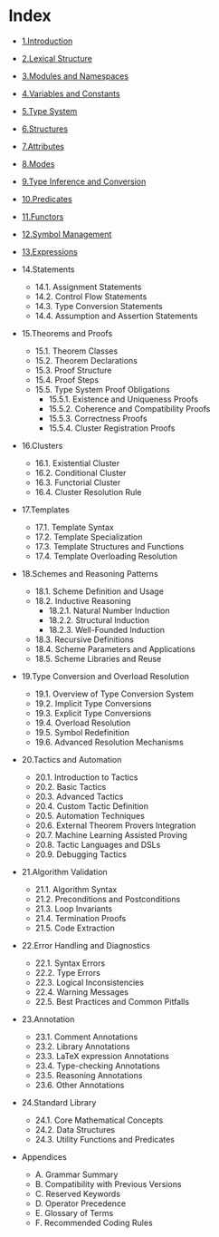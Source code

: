 # Index

- [1.Introduction](./01.introduction.md)
- [2.Lexical Structure](./02.lexical_structure.md)
- [3.Modules and Namespaces](./03.modules_and_namespaces.md)
- [4.Variables and Constants](./04.variables_and_constants.md)
- [5.Type System](./05.type_system.md)
- [6.Structures](./06.structures.md)
- [7.Attributes](./07.attributes.md)
- [8.Modes](./08.modes.md)
- [9.Type Inference and Conversion](./09.type_inference_and_conversion.md)
- [10.Predicates](./10.predicates.md)
- [11.Functors](./11.functors.md)
- [12.Symbol Management](./12.symbol_management.md)
- [13.Expressions](./13.expressions.md)

- 14.Statements
    - 14.1. Assignment Statements
    - 14.2. Control Flow Statements
    - 14.3. Type Conversion Statements
    - 14.4. Assumption and Assertion Statements

- 15.Theorems and Proofs  
    - 15.1. Theorem Classes
    - 15.2. Theorem Declarations
    - 15.3. Proof Structure
    - 15.4. Proof Steps
    - 15.5. Type System Proof Obligations
        - 15.5.1. Existence and Uniqueness Proofs
        - 15.5.2. Coherence and Compatibility Proofs
        - 15.5.3. Correctness Proofs
        - 15.5.4. Cluster Registration Proofs

- 16.Clusters
    - 16.1. Existential Cluster
    - 16.2. Conditional Cluster
    - 16.3. Functorial Cluster
    - 16.4. Cluster Resolution Rule

- 17.Templates
    - 17.1. Template Syntax
    - 17.2. Template Specialization
    - 17.3. Template Structures and Functions
    - 17.4. Template Overloading Resolution

- 18.Schemes and Reasoning Patterns
    - 18.1. Scheme Definition and Usage
    - 18.2. Inductive Reasoning
        - 18.2.1. Natural Number Induction
        - 18.2.2. Structural Induction
        - 18.2.3. Well-Founded Induction
    - 18.3. Recursive Definitions
    - 18.4. Scheme Parameters and Applications
    - 18.5. Scheme Libraries and Reuse

- 19.Type Conversion and Overload Resolution
    - 19.1. Overview of Type Conversion System
    - 19.2. Implicit Type Conversions
    - 19.3. Explicit Type Conversions
    - 19.4. Overload Resolution
    - 19.5. Symbol Redefinition
    - 19.6. Advanced Resolution Mechanisms

- 20.Tactics and Automation
    - 20.1. Introduction to Tactics
    - 20.2. Basic Tactics
    - 20.3. Advanced Tactics
    - 20.4. Custom Tactic Definition
    - 20.5. Automation Techniques
    - 20.6. External Theorem Provers Integration
    - 20.7. Machine Learning Assisted Proving
    - 20.8. Tactic Languages and DSLs
    - 20.9. Debugging Tactics

- 21.Algorithm Validation
    - 21.1. Algorithm Syntax
    - 21.2. Preconditions and Postconditions
    - 21.3. Loop Invariants
    - 21.4. Termination Proofs
    - 21.5. Code Extraction

- 22.Error Handling and Diagnostics
    - 22.1. Syntax Errors
    - 22.2. Type Errors
    - 22.3. Logical Inconsistencies
    - 22.4. Warning Messages
    - 22.5. Best Practices and Common Pitfalls

- 23.Annotation
    - 23.1. Comment Annotations
    - 23.2. Library Annotations
    - 23.3. LaTeX expression Annotations
    - 23.4. Type-checking Annotations
    - 23.5. Reasoning Annotations
    - 23.6. Other Annotations

- 24.Standard Library
    - 24.1. Core Mathematical Concepts
    - 24.2. Data Structures
    - 24.3. Utility Functions and Predicates

- Appendices
    - A. Grammar Summary
    - B. Compatibility with Previous Versions
    - C. Reserved Keywords
    - D. Operator Precedence
    - E. Glossary of Terms
    - F. Recommended Coding Rules
